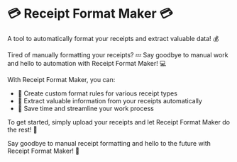 <div class="markdown prose w-full break-words dark:prose-invert light"><h1>💳 Receipt Format Maker 💳</h1><p>A tool to automatically format your receipts and extract valuable data! 💰</p><p>Tired of manually formatting your receipts? 💤 Say goodbye to manual work and hello to automation with Receipt Format Maker! 💻</p><p>With Receipt Format Maker, you can:</p><ul><li>🎨 Create custom format rules for various receipt types</li><li>🔎 Extract valuable information from your receipts automatically</li><li>💼 Save time and streamline your work process</li></ul><p>To get started, simply upload your receipts and let Receipt Format Maker do the rest! 🚀</p><p>Say goodbye to manual receipt formatting and hello to the future with Receipt Format Maker! 🚀</p><p><img src="" alt=""></p></div>
